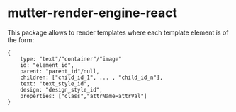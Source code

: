 # mutter-render-engine-react

This package allows to render templates where each template element is of the form:

```
{
	type: "text"/"container"/"image"
	id: "element_id",
	parent: "parent_id"/null,
	children: ["child_id_1", ... , "child_id_n"],
	text: "text_style_id",
	design: "design_style_id",
	properties: ["class","attrName=attrVal"]
}
```